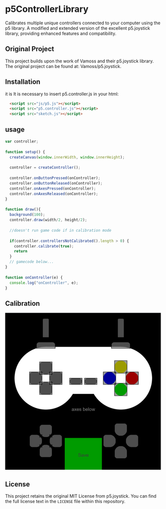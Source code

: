 # p5ControllerLibrary
Calibrates multiple unique controllers connected to your computer using the p5 library. 
A modified and extended version of the excellent p5.joystick library, providing enhanced features and compatibility.

## Original Project

This project builds upon the  work of Vamoss and their p5.joystick library. The original project can be found at: Vamoss/p5.joystick.

## Installation
it is It is necessary to insert p5.controller.js in your html:

```html
  <script src="js/p5.js"></script>
  <script src="p5.controller.js"></script>
  <script src="sketch.js"></script>
```
## usage
```javascript
var controller;

function setup() {
  createCanvas(window.innerWidth, window.innerHeight);

  controller = createController();

  controller.onButtonPressed(onController);
  controller.onButtonReleased(onController);
  controller.onAxesPressed(onController);
  controller.onAxesReleased(onController);
}

function draw(){
  background(100);
  controller.draw(width/2, height/2);

  //doesn't run game code if in calibration mode
  
  if(controller.controllersNotCalibrated().length > 0) {
    controller.calibrate(true);
    return
  }
  // gamecode below...
}

function onController(e) {
  console.log("onController", e);
}
```

## Calibration
![Alt text](image.png?raw=true "Title")



## License

This project retains the original MIT License from p5.joystick. You can find the full license text in the `LICENSE` file within this repository. 
